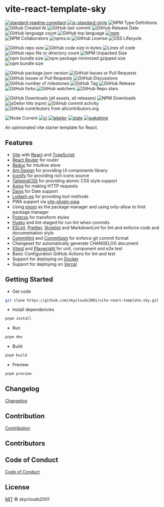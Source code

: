 # vite-react-template-sky

[![standard-readme compliant](https://img.shields.io/badge/readme%20style-standard-brightgreen.svg?style=flat-square)](https://github.com/RichardLitt/standard-readme)
[![js-standard-style](https://img.shields.io/badge/code%20style-standard-brightgreen.svg)](http://standardjs.com)
![NPM Type Definitions](https://img.shields.io/npm/types/chalk)
![Github Created At](https://img.shields.io/github/created-at/skyclouds2001/vite-react-template-sky)
![GitHub last commit](https://img.shields.io/github/last-commit/skyclouds2001/vite-react-template-sky)
![GitHub Release Date](https://img.shields.io/github/release-date/skyclouds2001/vite-react-template-sky)
![GitHub language count](https://img.shields.io/github/languages/count/skyclouds2001/vite-react-template-sky)
![GitHub top language](https://img.shields.io/github/languages/top/skyclouds2001/vite-vue-template-sky)
[![npm](https://img.shields.io/npm/v/%40sky-fly%2Fvite-template)](https://www.npmjs.com/package/%40sky-fly%2Fvite-template)
![NPM Collaborators](https://img.shields.io/npm/collaborators/%40sky-fly%2Fvite-template)
![npms.io](https://img.shields.io/npms-io/final-score/%40sky-fly%2Fvite-template)
![GitHub License](https://img.shields.io/github/license/skyclouds2001/vite-react-template-sky)
![OSS Lifecycle](https://img.shields.io/osslifecycle/skyclouds2001/vite-react-template-sky)

![GitHub repo size](https://img.shields.io/github/repo-size/skyclouds2001/vite-react-template-sky)
![GitHub code size in bytes](https://img.shields.io/github/languages/code-size/skyclouds2001/vite-react-template-sky)
![Lines of code](https://tokei.rs/b1/github/skyclouds2001/vite-react-template-sky)
![GitHub repo file or directory count](https://img.shields.io/github/directory-file-count/skyclouds2001/vite-react-template-sky)
![NPM Unpacked Size](https://img.shields.io/npm/unpacked-size/%40sky-fly%2Fvite-template)
![npm bundle size](https://img.shields.io/bundlephobia/min/%40sky-fly%2Fvite-template)
![npm package minimized gzipped size](https://img.shields.io/bundlejs/size/%40sky-fly%2Fvite-template)
![npm bundle size](https://img.shields.io/bundlephobia/minzip/%40sky-fly%2Fvite-template)

![GitHub package.json version](https://img.shields.io/github/package-json/v/skyclouds2001/vite-react-template-sky)
![GitHub Issues or Pull Requests](https://img.shields.io/github/issues/skyclouds2001/vite-react-template-sky)
![GitHub Issues or Pull Requests](https://img.shields.io/github/issues-pr/skyclouds2001/vite-react-template-sky)
![GitHub Discussions](https://img.shields.io/github/discussions/skyclouds2001/vite-react-template-sky)
![GitHub number of milestones](https://img.shields.io/github/milestones/all/skyclouds2001/vite-react-template-sky)
![GitHub Tag](https://img.shields.io/github/v/tag/skyclouds2001/vite-react-template-sky)
![GitHub Release](https://img.shields.io/github/v/release/skyclouds2001/vite-react-template-sky)
![GitHub forks](https://img.shields.io/github/forks/skyclouds2001/vite-react-template-sky?style=flat)
![GitHub watchers](https://img.shields.io/github/watchers/skyclouds2001/vite-react-template-sky?style=flat)
![GitHub Repo stars](https://img.shields.io/github/stars/skyclouds2001/vite-react-template-sky?style=flat)

![GitHub Downloads (all assets, all releases)](https://img.shields.io/github/downloads/skyclouds2001/vite-react-template-sky/total)
![NPM Downloads](https://img.shields.io/npm/dy/%40sky-fly%2Fvite-template)
![jsDelivr hits (npm)](https://img.shields.io/jsdelivr/npm/hy/%40sky-fly%2Fvite-template)
![GitHub commit activity](https://img.shields.io/github/commit-activity/y/skyclouds2001/vite-react-template-sky)
![GitHub contributors from allcontributors.org](https://img.shields.io/github/all-contributors/skyclouds2001/vite-vue-template-sky)

![Node Current](https://img.shields.io/node/v/%40sky-fly%2Fvite-template)
[![ci](https://github.com/skyclouds2001/vite-react-template-sky/actions/workflows/ci.yml/badge.svg)](https://github.com/skyclouds2001/vite-react-template-sky/actions/workflows/ci.yml)
[![labeler](https://github.com/skyclouds2001/vite-react-template-sky/actions/workflows/labeler.yml/badge.svg)](https://github.com/skyclouds2001/vite-react-template-sky/actions/workflows/labeler.yml)
[![stale](https://github.com/skyclouds2001/vite-react-template-sky/actions/workflows/stale.yml/badge.svg)](https://github.com/skyclouds2001/vite-react-template-sky/actions/workflows/stale.yml)
[![wakatime](https://wakatime.com/badge/user/bfadeccb-56c3-4aa2-abb0-89cf5f9b89be/project/044a2450-7035-45c6-a7b5-966578a05777.svg)](https://wakatime.com/badge/user/bfadeccb-56c3-4aa2-abb0-89cf5f9b89be/project/044a2450-7035-45c6-a7b5-966578a05777)

An opinionated vite starter template for React.

## Features

- [Vite](https://vitejs.dev/) with [React](https://react.dev/) and [TypeScript](https://www.typescriptlang.org/)
- [React Router](https://reactrouter.com/) for router
- [Redux](https://redux.js.org/) for intuitive store
- [Ant Design](https://ant.design/) for providing UI components library
- [Iconify](https://iconify.design/) for providing rich icons source
- [TailwindCSS](https://tailwindcss.com/) for providing atomic CSS style support
- [Axios](https://axios-http.com/) for making HTTP requests
- [Dayjs](https://day.js.org/) for Date support
- [Lodash-es](https://lodash.com/) for providing tool methods
- PWA support via [vite-plugin-pwa](https://vite-pwa-org.netlify.app/)
- Using [pnpm](https://pnpm.io/) as the package manager and using only-allow to limit package manager
- [Postcss](https://postcss.org/) for transform styles
- [Husky](https://typicode.github.io/husky/) and lint-staged for run lint when commits
- [ESLint](https://eslint.org/), [Prettier](https://prettier.io/), [Stylelint](https://stylelint.io/) and MarkdownLint for lint and enforce code and documentation style
- [Commitlint](https://commitlint.js.org/) and [Commitizen](https://commitizen-tools.github.io/commitizen/) for enforce git commit format
- Changeset for automatically generate CHANGELOG document
- [Vitest](https://vitest.dev/) and [Playwright](https://playwright.dev/) for unit, component and e2e test
- Basic Configuration GitHub Actions for lint and test
- Support for deploying on [Docker](https://www.docker.com/)
- Support for deploying on [Vercel](https://vercel.com/)

## Getting Started

- Get code

```bash
git clone https://github.com/skyclouds2001/vite-react-template-sky.git
```

- Install dependencies

```bash
pnpm install
```

- Run

```bash
pnpm dev
```

- Build

```bash
pnpm build
```

- Preview

```bash
pnpm preview
```

## Changelog

[Changelog](CHANGELOG.md)

## Contribution

[Contribution](CONTRIBUTING.md)

## Contributors

<!-- ALL-CONTRIBUTORS-LIST:START - Do not remove or modify this section -->
<!-- prettier-ignore-start -->
<!-- markdownlint-disable -->

<!-- markdownlint-restore -->
<!-- prettier-ignore-end -->

<!-- ALL-CONTRIBUTORS-LIST:END -->

## Code of Conduct

[Code of Conduct](CODE_OF_CONDUCT.md)

## License

[MIT](LICENSE) © skyclouds2001
